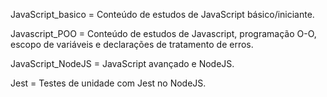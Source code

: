 JavaScript_basico = Conteúdo de estudos de JavaScript básico/iniciante.

Javascript_POO = Conteúdo de estudos de Javascript, programação O-O, escopo de variáveis e declarações de tratamento de erros.

JavaScript_NodeJS = JavaScript avançado e NodeJS.

Jest = Testes de unidade com Jest no NodeJS.